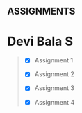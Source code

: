 ## ASSIGNMENTS

# Devi Bala S

> - [x] Assignment 1
>
> - [x] Assignment 2
>
> - [x] Assignment 3
>
> - [x] Assignment 4
>